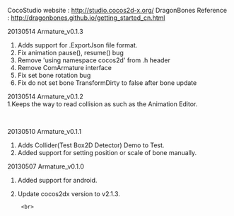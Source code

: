 CocoStudio website    : http://studio.cocos2d-x.org/
DragonBones Reference : http://dragonbones.github.io/getting_started_cn.html





20130514 Armature_v0.1.3<br>
1. Adds support for .ExportJson file format.     <br>
2. Fix animation pause(), resume() bug 	<br>
3. Remove 'using namespace cocos2d' from .h header <br>
4. Remove ComArmature interface 	<br>
5. Fix set bone rotation bug	<br>
6. Fix do not set bone TransformDirty to false after bone update 	<br>



20130514 Armature_v0.1.2
<br>
1.Keeps the way to read collision as such as the Animation Editor.

   <br>

20130510 Armature_v0.1.1<br>
1. Adds Collider(Test Box2D Detector) Demo to Test.    <br>
2. Added support for setting position or scale of bone manually. 
   <br>

20130507 Armature_v0.1.0<br>
1. Added support for android.   		<br>
2. Update cocos2dx version to v2.1.3.




		<br>